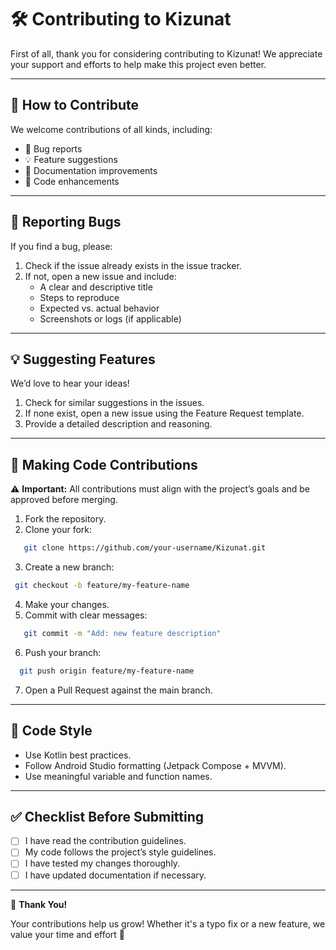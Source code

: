 # 🛠️ Contributing to Kizunat

First of all, thank you for considering contributing to Kizunat! We appreciate your support and efforts to help make this project even better.

---

## 📌 How to Contribute

We welcome contributions of all kinds, including:

- 🐛 Bug reports  
- 💡 Feature suggestions  
- 📄 Documentation improvements  
- 🔧 Code enhancements  

---

## 🐞 Reporting Bugs

If you find a bug, please:

1. Check if the issue already exists in the issue tracker.  
2. If not, open a new issue and include:
   - A clear and descriptive title  
   - Steps to reproduce  
   - Expected vs. actual behavior  
   - Screenshots or logs (if applicable)  

---

## 💡 Suggesting Features

We’d love to hear your ideas!

1. Check for similar suggestions in the issues.  
2. If none exist, open a new issue using the Feature Request template.  
3. Provide a detailed description and reasoning.  

---

## 🔀 Making Code Contributions

⚠️ **Important:** All contributions must align with the project’s goals and be approved before merging.

1. Fork the repository.  
2. Clone your fork:  
```bash
   git clone https://github.com/your-username/Kizunat.git
 ```

3. Create a new branch:
 ```bash
  git checkout -b feature/my-feature-name
  ```

4. Make your changes.
5. Commit with clear messages:
   
```bash
   git commit -m "Add: new feature description"
  ```
6. Push your branch:
```bash
  git push origin feature/my-feature-name
  ```
7. Open a Pull Request against the main branch.

---
## 📐 Code Style

- Use Kotlin best practices.
- Follow Android Studio formatting (Jetpack Compose + MVVM).
- Use meaningful variable and function names.

---

## ✅ Checklist Before Submitting

- [ ] I have read the contribution guidelines.
- [ ] My code follows the project’s style guidelines.
- [ ] I have tested my changes thoroughly.
- [ ] I have updated documentation if necessary.

---

🙏 **Thank You!**

Your contributions help us grow! Whether it's a typo fix or a new feature, we value your time and effort 💚


